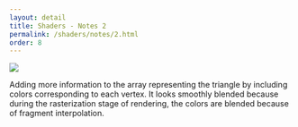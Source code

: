 ```yaml
---
layout: detail
title: Shaders - Notes 2
permalink: /shaders/notes/2.html
order: 8
---
```


<img src="{{ site.baseurl }}/assets/shaders/notes/2/1.png">

Adding more information to the array representing the triangle by including colors corresponding to each vertex. It looks smoothly blended because during the rasterization stage of rendering, the colors are blended because of fragment interpolation.